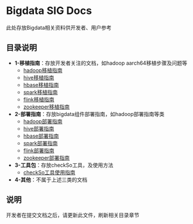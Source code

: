 # Bigdata SIG Docs

此处存放Bigdata相关资料供开发者、用户参考

## 目录说明
- **1-移植指南**：存放开发者关注的文档，如hadoop aarch64移植步骤及问题等
    - [hadoop移植指南](移植指南/hadoop.md)
    - [hive移植指南](移植指南/hive.md)
    - [hbase移植指南](移植指南/hbase.md)
    - [spark移植指南](移植指南/spark.md)
    - [flink移植指南](移植指南/flink.md)
    - [zookeeper移植指南](移植指南/zookeeper.md)
- **2-部署指南**：存放bigdata组件部署指南，如hadoop部署指南等类
    - [hadoop部署指南](部署指南/hadoop.md)
    - [hive部署指南](部署指南/hive.md)
    - [hbase部署指南](部署指南/hbase.md)
    - [spark部署指南](部署指南/spark.md)
    - [flink部署指南](部署指南/flink.md)
    - [zookeeper部署指南](部署指南/zookeeper.md)
- **3-工具包**：存放checkSo工具，及使用方法
    - [checkSo工具使用指南](工具包/checkSo工具使用指南/checkSo.md)
- **4-其他**：不属于上述三类的文档

## 说明
开发者在提交文档之后，请更新此文件，刷新相关目录章节
